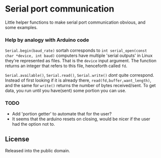 # Serial port communication
Little helper functions to make serial port communication obvious, and some 
examples.

### Help by analogy with Arduino code

`Serial.begin(baud_rate)` sortah corresponds to 
`int serial_open(const char *device, int baud)` computers have multiple
'serial outputs' in Linux they're represented as files. That is the `device` 
input argument. The function returns an integer that refers to this file,
henceforth called `fd`.

`Serial.available()`, `Serial.read()`, `Serial.write()` *dont* quite correspond.
Instead of first looking if it is already there, `read(fd,buffer,want_length)`,
and the same for `write()` returns the number of bytes received/sent. To get data, 
you run until you have(sent) some portion you can use.

### TODO
* Add 'portion getter' to automate that for the user?
* It seems that the arduino resets on closing, would be nicer if the user had
  the option not to.

## License
Released into the public domain.
